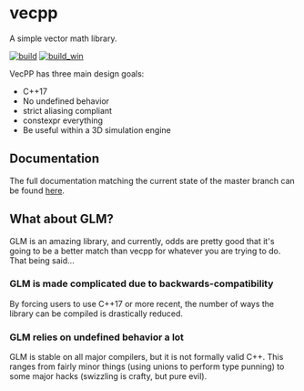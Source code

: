# vecpp

A simple vector math library.

[![build][badge.build]][build]
[![build_win][badge.build_win]][build_win]

[badge.build]: https://travis-ci.org/FrancoisChabot/vecpp.svg?branch=master
[badge.build_win]: https://ci.appveyor.com/api/projects/status/t7tu1jqmc2wptl1c/branch/master?svg=true

[build]: https://travis-ci.org/FrancoisChabot/abulafia
[build_win]: https://ci.appveyor.com/project/FrancoisChabot/vecpp/branch/master

VecPP has three main design goals:

* C++17
* No undefined behavior
* strict aliasing compliant
* constexpr everything
* Be useful within a 3D simulation engine

## Documentation

The full documentation matching the current state of the master branch can be found 
[here](https://francoischabot.github.io/vecpp/).

## What about GLM?

GLM is an amazing library, and currently, odds are pretty good that it's going to be a better match than vecpp for whatever you are trying to do. That being said...

### GLM is made complicated due to backwards-compatibility

By forcing users to use C++17 or more recent, the number of ways the library can be compiled is drastically reduced.

### GLM relies on undefined behavior a lot

GLM is stable on all major compilers, but it is not formally valid C++. This ranges from fairly minor things (using unions to perform type punning) to some major hacks (swizzling is crafty, but pure evil).

